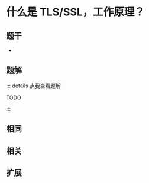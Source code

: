 # 什么是 TLS/SSL，工作原理？


## 题干

- 



## 题解

::: details 点我查看题解

  TODO

:::



## 相同


## 相关


## 扩展

